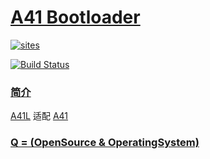 ﻿# [A41 Bootloader](https://github.com/OS-Q/A41L)

[![sites](http://182.61.61.133/link/resources/OSQ.png)](http://www.OS-Q.com)

[![Build Status](https://github.com/OS-Q/A41L/workflows/Bootloader/badge.svg)](https://github.com/OS-Q/A41L/actions)

### [简介](https://github.com/OS-Q/A41L/wiki)

[A41L](https://github.com/OS-Q/A41L) 适配 [A41](https://github.com/OS-Q/A41)

### [Q = (OpenSource & OperatingSystem) ](http://www.OS-Q.com)
